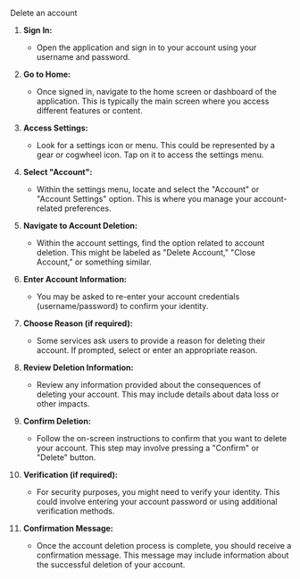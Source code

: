 Delete an account 

1. **Sign In:**
   - Open the application and sign in to your account using your username and password.

2. **Go to Home:**
   - Once signed in, navigate to the home screen or dashboard of the application. This is typically the main screen where you access different features or content.

3. **Access Settings:**
   - Look for a settings icon or menu. This could be represented by a gear or cogwheel icon. Tap on it to access the settings menu.

4. **Select "Account":**
   - Within the settings menu, locate and select the "Account" or "Account Settings" option. This is where you manage your account-related preferences.

5. **Navigate to Account Deletion:**
   - Within the account settings, find the option related to account deletion. This might be labeled as "Delete Account," "Close Account," or something similar.

6. **Enter Account Information:**
   - You may be asked to re-enter your account credentials (username/password) to confirm your identity.

7. **Choose Reason (if required):**
   - Some services ask users to provide a reason for deleting their account. If prompted, select or enter an appropriate reason.

8. **Review Deletion Information:**
   - Review any information provided about the consequences of deleting your account. This may include details about data loss or other impacts.

9. **Confirm Deletion:**
   - Follow the on-screen instructions to confirm that you want to delete your account. This step may involve pressing a "Confirm" or "Delete" button.

10. **Verification (if required):**
    - For security purposes, you might need to verify your identity. This could involve entering your account password or using additional verification methods.

11. **Confirmation Message:**
    - Once the account deletion process is complete, you should receive a confirmation message. This message may include information about the successful deletion of your account.
